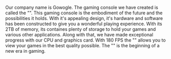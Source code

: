 Our company name is Gowogle. The gaming console we have created is called the "". This gaming console is the embodiment of the future and the possibilities it holds. With it's appealing design, it's hardware and software has been constructed to give you a wonderful playing experience. With its 2TB of memory, its containes plenty of storage to hold your games and various other applications. Along with that, we have made exceptional progress with our CPU and graphics card. With 180 FPS the "" allows you to view your games in the best quality possible. The "" is the beginning of a new era in gaming.

